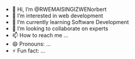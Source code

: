- 👋 Hi, I’m @RWEMAISINGIZWENorbert
- 👀 I’m interested in web development
- 🌱 I’m currently learning Software Development
- 💞️ I’m looking to collaborate on experts
- 📫 How to reach me ...
- 😄 Pronouns: ...
- ⚡ Fun fact: ...

<!---
RWEMAISINGIZWENorbert/RWEMAISINGIZWENorbert is a ✨ special ✨ repository because its `README.md` (this file) appears on your GitHub profile.
You can click the Preview link to take a look at your changes.
--->
